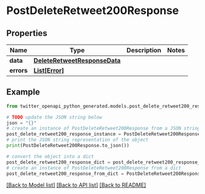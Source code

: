 # PostDeleteRetweet200Response


## Properties

Name | Type | Description | Notes
------------ | ------------- | ------------- | -------------
**data** | [**DeleteRetweetResponseData**](DeleteRetweetResponseData.md) |  | 
**errors** | [**List[Error]**](Error.md) |  | 

## Example

```python
from twitter_openapi_python_generated.models.post_delete_retweet200_response import PostDeleteRetweet200Response

# TODO update the JSON string below
json = "{}"
# create an instance of PostDeleteRetweet200Response from a JSON string
post_delete_retweet200_response_instance = PostDeleteRetweet200Response.from_json(json)
# print the JSON string representation of the object
print(PostDeleteRetweet200Response.to_json())

# convert the object into a dict
post_delete_retweet200_response_dict = post_delete_retweet200_response_instance.to_dict()
# create an instance of PostDeleteRetweet200Response from a dict
post_delete_retweet200_response_from_dict = PostDeleteRetweet200Response.from_dict(post_delete_retweet200_response_dict)
```
[[Back to Model list]](../README.md#documentation-for-models) [[Back to API list]](../README.md#documentation-for-api-endpoints) [[Back to README]](../README.md)


